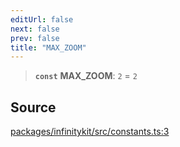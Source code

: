 ```yaml
---
editUrl: false
next: false
prev: false
title: "MAX_ZOOM"
---
```


> **`const`** **MAX\_ZOOM**: `2` = `2`

## Source

[packages/infinitykit/src/constants.ts:3](https://github.com/nodenogg-in/alpha-p2p/blob/1896b55/packages/infinitykit/src/constants.ts#L3)
